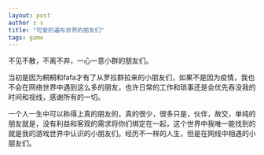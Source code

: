 ```yaml
---
layout: post
author : s
title: "可爱的遍布世界的朋友们"
tags: game
---
```


不见不散，不离不弃，一心一意小群的朋友们。

当初是因为桐桐和fafa才有了从罗拉群拉来的小朋友们，如果不是因为疫情，我也不会在网络世界中遇到这么多的朋友，也许日常的工作和琐事还是会优先吞没我的时间和视线，感谢所有的一切。

一个人一生中可以称得上真的朋友的，真的很少，很多只是，伙伴，故交，单纯的朋友就是，没有利益和客观的需求将你们绑定在一起，这个世界中我唯一能找到的就是我的游戏世界中认识的小朋友们。经历不一样的人生，但是在网线中相遇的小朋友们。
